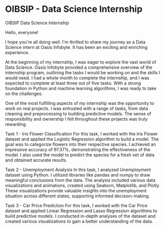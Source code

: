 # OIBSIP - Data Science Internship
OIBSIP Data Science Internship

Hello, everyone!

I hope you're all doing well. I'm thrilled to share my journey as a Data Science intern at Oasis Infobyte. It has been an exciting and enriching experience.

At the beginning of my internship, I was eager to explore the vast world of Data Science. Oasis Infobyte provided a comprehensive overview of the internship program, outlining the tasks I would be working on and the skills I would need. I had a whole month to complete the internship, and I was expected to complete at least three out of five tasks. With a strong foundation in Python and machine learning algorithms, I was ready to take on the challenges.

One of the most fulfilling aspects of my internship was the opportunity to work on real projects. I was entrusted with a range of tasks, from data cleaning and preprocessing to building predictive models. The sense of responsibility and ownership I felt throughout these projects was truly rewarding.

Task 1 - Iris Flower Classification
For this task, I worked with the Iris Flower dataset and applied the Logistic Regression algorithm to build a model. The goal was to categorize flowers into their respective species. I achieved an impressive accuracy of 97.37%, demonstrating the effectiveness of the model. I also used the model to predict the species for a fresh set of data and obtained accurate results.



Task 2 - Unemployment Analysis
In this task, I analyzed Unemployment dataset using Python. I utilized libraries like pandas and numpy to draw meaningful conclusions from the data. The analysis included various data visualizations and animations, created using Seaborn, Matplotlib, and Plotly. These visualizations provide valuable insights into the unemployment situation across different states, supporting informed decision-making.



Task 3 - Car Price Prediction
For this task, I worked with the Car Price dataset and applied Linear Regression and Lasso Regression algorithms to build predictive models. I conducted in-depth analyses of the dataset and created various visualizations to gain a better understanding of the data. 
